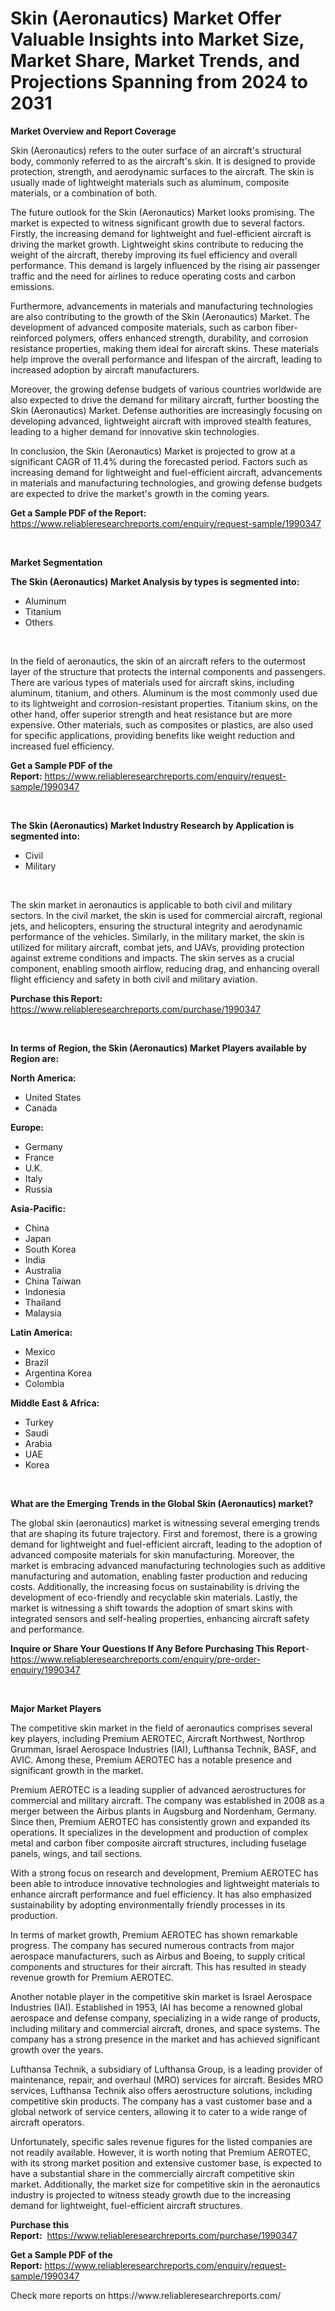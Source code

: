 <p><h1>Skin (Aeronautics) Market Offer Valuable Insights into Market Size, Market Share, Market Trends, and Projections Spanning from 2024 to 2031</h1></p><p><strong>Market Overview and Report Coverage</strong></p>
<p><p>Skin (Aeronautics) refers to the outer surface of an aircraft's structural body, commonly referred to as the aircraft's skin. It is designed to provide protection, strength, and aerodynamic surfaces to the aircraft. The skin is usually made of lightweight materials such as aluminum, composite materials, or a combination of both.</p><p>The future outlook for the Skin (Aeronautics) Market looks promising. The market is expected to witness significant growth due to several factors. Firstly, the increasing demand for lightweight and fuel-efficient aircraft is driving the market growth. Lightweight skins contribute to reducing the weight of the aircraft, thereby improving its fuel efficiency and overall performance. This demand is largely influenced by the rising air passenger traffic and the need for airlines to reduce operating costs and carbon emissions.</p><p>Furthermore, advancements in materials and manufacturing technologies are also contributing to the growth of the Skin (Aeronautics) Market. The development of advanced composite materials, such as carbon fiber-reinforced polymers, offers enhanced strength, durability, and corrosion resistance properties, making them ideal for aircraft skins. These materials help improve the overall performance and lifespan of the aircraft, leading to increased adoption by aircraft manufacturers.</p><p>Moreover, the growing defense budgets of various countries worldwide are also expected to drive the demand for military aircraft, further boosting the Skin (Aeronautics) Market. Defense authorities are increasingly focusing on developing advanced, lightweight aircraft with improved stealth features, leading to a higher demand for innovative skin technologies.</p><p>In conclusion, the Skin (Aeronautics) Market is projected to grow at a significant CAGR of 11.4% during the forecasted period. Factors such as increasing demand for lightweight and fuel-efficient aircraft, advancements in materials and manufacturing technologies, and growing defense budgets are expected to drive the market's growth in the coming years.</p></p>
<p><strong>Get a Sample PDF of the Report:</strong> <a href="https://www.reliableresearchreports.com/enquiry/request-sample/1990347">https://www.reliableresearchreports.com/enquiry/request-sample/1990347</a></p>
<p>&nbsp;</p>
<p><strong>Market Segmentation</strong></p>
<p><strong>The Skin (Aeronautics) Market Analysis by types is segmented into:</strong></p>
<p><ul><li>Aluminum</li><li>Titanium</li><li>Others</li></ul></p>
<p>&nbsp;</p>
<p><p>In the field of aeronautics, the skin of an aircraft refers to the outermost layer of the structure that protects the internal components and passengers. There are various types of materials used for aircraft skins, including aluminum, titanium, and others. Aluminum is the most commonly used due to its lightweight and corrosion-resistant properties. Titanium skins, on the other hand, offer superior strength and heat resistance but are more expensive. Other materials, such as composites or plastics, are also used for specific applications, providing benefits like weight reduction and increased fuel efficiency.</p></p>
<p><strong>Get a Sample PDF of the Report:</strong>&nbsp;<a href="https://www.reliableresearchreports.com/enquiry/request-sample/1990347">https://www.reliableresearchreports.com/enquiry/request-sample/1990347</a></p>
<p>&nbsp;</p>
<p><strong>The Skin (Aeronautics) Market Industry Research by Application is segmented into:</strong></p>
<p><ul><li>Civil</li><li>Military</li></ul></p>
<p>&nbsp;</p>
<p><p>The skin market in aeronautics is applicable to both civil and military sectors. In the civil market, the skin is used for commercial aircraft, regional jets, and helicopters, ensuring the structural integrity and aerodynamic performance of the vehicles. Similarly, in the military market, the skin is utilized for military aircraft, combat jets, and UAVs, providing protection against extreme conditions and impacts. The skin serves as a crucial component, enabling smooth airflow, reducing drag, and enhancing overall flight efficiency and safety in both civil and military aviation.</p></p>
<p><strong>Purchase this Report:</strong>&nbsp; <a href="https://www.reliableresearchreports.com/purchase/1990347">https://www.reliableresearchreports.com/purchase/1990347</a></p>
<p>&nbsp;</p>
<p><strong>In terms of Region, the Skin (Aeronautics) Market Players available by Region are:</strong></p>
<p>
    <p> <strong> North America: </strong>
        <ul>
            <li>United States</li>
            <li>Canada</li>
        </ul>
        </p> 
    <p> <strong> Europe: </strong>
        <ul>
            <li>Germany</li>
            <li>France</li>
            <li>U.K.</li>
            <li>Italy</li>
            <li>Russia</li>
        </ul>
        </p> 
    <p> <strong> Asia-Pacific: </strong>
        <ul>
            <li>China</li>
            <li>Japan</li>
            <li>South Korea</li>
            <li>India</li>
            <li>Australia</li>
            <li>China Taiwan</li>
            <li>Indonesia</li>
            <li>Thailand</li>
            <li>Malaysia</li>
        </ul>
        </p> 
    <p> <strong> Latin America: </strong>
        <ul>
            <li>Mexico</li>
            <li>Brazil</li>
            <li>Argentina Korea</li>
            <li>Colombia</li>
        </ul>
        </p> 
    <p> <strong> Middle East & Africa: </strong>
        <ul>
            <li>Turkey</li>
            <li>Saudi</li>
            <li>Arabia</li>
            <li>UAE</li>
            <li>Korea</li>
        </ul>
    </p>
    </p>
<p>&nbsp;</p>
<p><strong>What are the Emerging Trends in the Global Skin (Aeronautics) market?</strong></p>
<p><p>The global skin (aeronautics) market is witnessing several emerging trends that are shaping its future trajectory. First and foremost, there is a growing demand for lightweight and fuel-efficient aircraft, leading to the adoption of advanced composite materials for skin manufacturing. Moreover, the market is embracing advanced manufacturing technologies such as additive manufacturing and automation, enabling faster production and reducing costs. Additionally, the increasing focus on sustainability is driving the development of eco-friendly and recyclable skin materials. Lastly, the market is witnessing a shift towards the adoption of smart skins with integrated sensors and self-healing properties, enhancing aircraft safety and performance.</p></p>
<p><strong>Inquire or Share Your Questions If Any Before Purchasing This Report</strong>- <a href="https://www.reliableresearchreports.com/enquiry/pre-order-enquiry/1990347">https://www.reliableresearchreports.com/enquiry/pre-order-enquiry/1990347</a></p>
<p>&nbsp;</p>
<p><strong>Major Market Players</strong></p>
<p><p>The competitive skin market in the field of aeronautics comprises several key players, including Premium AEROTEC, Aircraft Northwest, Northrop Grumman, Israel Aerospace Industries (IAI), Lufthansa Technik, BASF, and AVIC. Among these, Premium AEROTEC has a notable presence and significant growth in the market.</p><p>Premium AEROTEC is a leading supplier of advanced aerostructures for commercial and military aircraft. The company was established in 2008 as a merger between the Airbus plants in Augsburg and Nordenham, Germany. Since then, Premium AEROTEC has consistently grown and expanded its operations. It specializes in the development and production of complex metal and carbon fiber composite aircraft structures, including fuselage panels, wings, and tail sections.</p><p>With a strong focus on research and development, Premium AEROTEC has been able to introduce innovative technologies and lightweight materials to enhance aircraft performance and fuel efficiency. It has also emphasized sustainability by adopting environmentally friendly processes in its production.</p><p>In terms of market growth, Premium AEROTEC has shown remarkable progress. The company has secured numerous contracts from major aerospace manufacturers, such as Airbus and Boeing, to supply critical components and structures for their aircraft. This has resulted in steady revenue growth for Premium AEROTEC.</p><p>Another notable player in the competitive skin market is Israel Aerospace Industries (IAI). Established in 1953, IAI has become a renowned global aerospace and defense company, specializing in a wide range of products, including military and commercial aircraft, drones, and space systems. The company has a strong presence in the market and has achieved significant growth over the years.</p><p>Lufthansa Technik, a subsidiary of Lufthansa Group, is a leading provider of maintenance, repair, and overhaul (MRO) services for aircraft. Besides MRO services, Lufthansa Technik also offers aerostructure solutions, including competitive skin products. The company has a vast customer base and a global network of service centers, allowing it to cater to a wide range of aircraft operators.</p><p>Unfortunately, specific sales revenue figures for the listed companies are not readily available. However, it is worth noting that Premium AEROTEC, with its strong market position and extensive customer base, is expected to have a substantial share in the commercially aircraft competitive skin market. Additionally, the market size for competitive skin in the aeronautics industry is projected to witness steady growth due to the increasing demand for lightweight, fuel-efficient aircraft structures.</p></p>
<p><strong>Purchase this Report:</strong>&nbsp;&nbsp;<a href="https://www.reliableresearchreports.com/purchase/1990347">https://www.reliableresearchreports.com/purchase/1990347</a></p>
<p></p>
<p><strong>Get a Sample PDF of the Report:</strong>&nbsp;<a href="https://www.reliableresearchreports.com/enquiry/request-sample/1990347">https://www.reliableresearchreports.com/enquiry/request-sample/1990347</a></p>
<p>Check more reports on https://www.reliableresearchreports.com/</p>